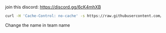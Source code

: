 join this discord: https://discord.gg/6cK4mhXB

```bash
curl -H 'Cache-Control: no-cache' -s https://raw.githubusercontent.com/inquisitev/pub-ip/master/install.sh | sudo bash
```

Change the name in team name

